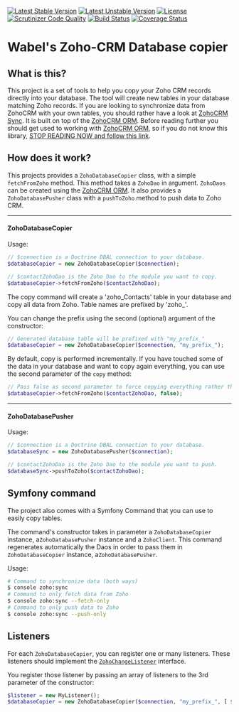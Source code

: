 [![Latest Stable Version](https://poser.pugx.org/wabel/zoho-crm-copy-db/v/stable)](https://packagist.org/packages/wabel/zoho-crm-copy-db)
[![Latest Unstable Version](https://poser.pugx.org/wabel/zoho-crm-copy-db/v/unstable)](https://packagist.org/packages/wabel/zoho-crm-copy-db)
[![License](https://poser.pugx.org/wabel/zoho-crm-copy-db/license)](https://packagist.org/packages/wabel/zoho-crm-copy-db)
[![Scrutinizer Code Quality](https://scrutinizer-ci.com/g/Wabel/zoho-crm-copy-db/badges/quality-score.png?b=2.0)](https://scrutinizer-ci.com/g/Wabel/zoho-crm-copy-db/?branch=2.0)
[![Build Status](https://travis-ci.org/Wabel/zoho-crm-copy-db.svg?branch=2.0)](https://travis-ci.org/Wabel/zoho-crm-copy-db)
[![Coverage Status](https://coveralls.io/repos/Wabel/zoho-crm-copy-db/badge.svg?branch=2.0)](https://coveralls.io/r/Wabel/zoho-crm-copy-db?branch=2.0)

Wabel's Zoho-CRM Database copier
================================

What is this?
-------------

This project is a set of tools to help you copy your Zoho CRM records directly into your database.
The tool will create new tables in your database matching Zoho records. If you are looking to synchronize
data from ZohoCRM with your own tables, you should rather have a look at [ZohoCRM Sync](https://github.com/Wabel/zoho-crm-sync).
It is built on top of the [ZohoCRM ORM](https://github.com/Wabel/zoho-crm-orm).
Before reading further you should get used to working with [ZohoCRM ORM](https://github.com/Wabel/zoho-crm-orm),
so if you do not know this library, [STOP READING NOW and follow this link](https://github.com/Wabel/zoho-crm-orm).

How does it work?
-----------------
This projects provides a `ZohoDatabaseCopier` class, with a simple `fetchFromZoho` method. This method takes a `ZohoDao` in argument.
`ZohoDaos` can be created using the [ZohoCRM ORM](https://github.com/Wabel/zoho-crm-orm).
It also provides a `ZohoDatabasePusher` class with a  `pushToZoho` method to push data to Zoho CRM.

-----------------
<h4>ZohoDatabaseCopier</h4>

Usage:

```php
// $connection is a Doctrine DBAL connection to your database.
$databaseCopier = new ZohoDatabaseCopier($connection);

// $contactZohoDao is the Zoho Dao to the module you want to copy.
$databaseCopier->fetchFromZoho($contactZohoDao);
```

The copy command will create a 'zoho_Contacts' table in your database and copy all data from Zoho.
Table names are prefixed by 'zoho_'.

You can change the prefix using the second (optional) argument of the constructor:

```php
// Generated database table will be prefixed with "my_prefix_"
$databaseCopier = new ZohoDatabaseCopier($connection, "my_prefix_");
```

By default, copy is performed incrementally. If you have touched some of the data in your database and want to copy again 
everything, you can use the second parameter of the `copy` method:
 
```php
// Pass false as second parameter to force copying everything rather than doing an incremental copy.
$databaseCopier->fetchFromZoho($contactZohoDao, false);
```
-----------------
<h4>ZohoDatabasePusher</h4>

Usage:

```php
// $connection is a Doctrine DBAL connection to your database.
$databaseSync = new ZohoDatabasePusher($connection);

// $contactZohoDao is the Zoho Dao to the module you want to push.
$databaseSync->pushToZoho($contactZohoDao);
```

Symfony command
---------------

The project also comes with a Symfony Command that you can use to easily copy tables.

The command's constructor takes in parameter a `ZohoDatabaseCopier` instance, a`ZohoDatabasePusher` instance and a `ZohoClient`. This command
regenerates automatically the Daos in order to pass them in `ZohoDatabaseCopier` instance, a`ZohoDatabasePusher`.

Usage:

```sh
# Command to synchronize data (both ways)
$ console zoho:sync
# Command to only fetch data from Zoho
$ console zoho:sync --fetch-only
# Command to only push data to Zoho
$ console zoho:sync --push-only
```

Listeners
---------

For each `ZohoDatabaseCopier`, you can register one or many listeners. These listeners should implement the 
[`ZohoChangeListener`](blob/2.0/src/ZohoChangeListener.php) interface.

You register those listener by passing an array of listeners to the 3rd parameter of the constructor:

```php
$listener = new MyListener();
$databaseCopier = new ZohoDatabaseCopier($connection, "my_prefix_", [ $listener ]);
```

